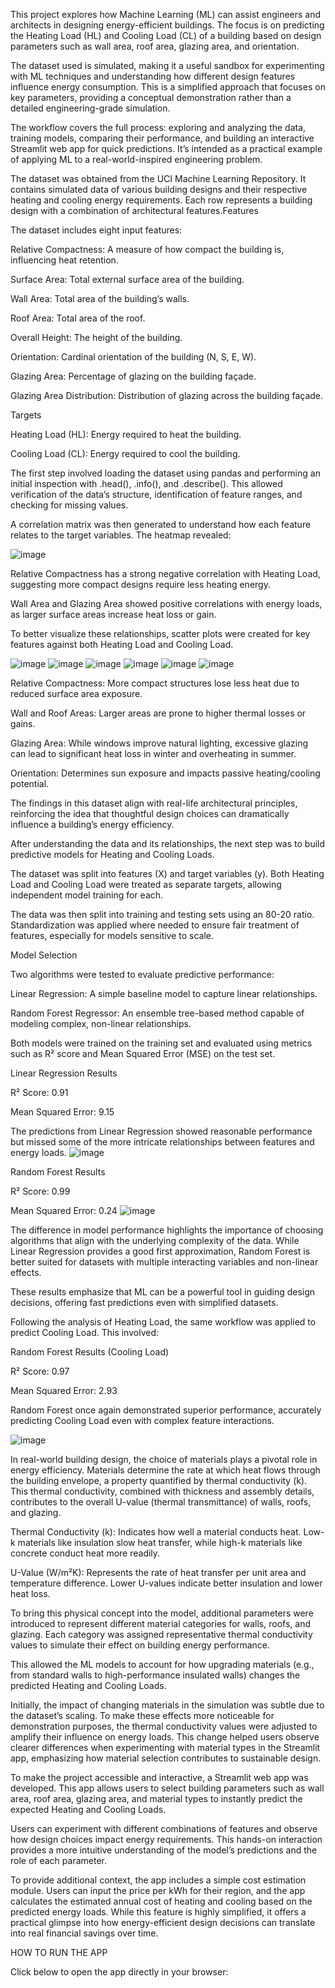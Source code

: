 This project explores how Machine Learning (ML) can assist engineers and architects in designing energy-efficient buildings. The focus is on predicting the Heating Load (HL) and Cooling Load (CL) of a building based on design parameters such as wall area, roof area, glazing area, and orientation.

The dataset used is simulated, making it a useful sandbox for experimenting with ML techniques and understanding how different design features influence energy consumption. This is a simplified approach that focuses on key parameters, providing a conceptual demonstration rather than a detailed engineering-grade simulation.

The workflow covers the full process: exploring and analyzing the data, training models, comparing their performance, and building an interactive Streamlit web app for quick predictions. It’s intended as a practical example of applying ML to a real-world-inspired engineering problem.


The dataset was obtained from the UCI Machine Learning Repository. It contains simulated data of various building designs and their respective heating and cooling energy requirements. Each row represents a building design with a combination of architectural features.Features

The dataset includes eight input features:

Relative Compactness: A measure of how compact the building is, influencing heat retention.

Surface Area: Total external surface area of the building.

Wall Area: Total area of the building’s walls.

Roof Area: Total area of the roof.

Overall Height: The height of the building.

Orientation: Cardinal orientation of the building (N, S, E, W).

Glazing Area: Percentage of glazing on the building façade.

Glazing Area Distribution: Distribution of glazing across the building façade.

Targets

Heating Load (HL): Energy required to heat the building.

Cooling Load (CL): Energy required to cool the building.

The first step involved loading the dataset using pandas and performing an initial inspection with .head(), .info(), and .describe(). This allowed verification of the data’s structure, identification of feature ranges, and checking for missing values.

A correlation matrix was then generated to understand how each feature relates to the target variables. The heatmap revealed:

![image](https://github.com/user-attachments/assets/5715b86e-59fc-438a-9fe8-24be71528adc)

Relative Compactness has a strong negative correlation with Heating Load, suggesting more compact designs require less heating energy.

Wall Area and Glazing Area showed positive correlations with energy loads, as larger surface areas increase heat loss or gain.

To better visualize these relationships, scatter plots were created for key features against both Heating Load and Cooling Load.

![image](https://github.com/user-attachments/assets/b98b1ef2-043c-4ecd-b2c0-ca5262193b93)  ![image](https://github.com/user-attachments/assets/e37503e7-84f4-4852-82ef-6b868f192532) ![image](https://github.com/user-attachments/assets/e516d887-3b8d-4ae5-a8e7-2e3cf0ae691c)
![image](https://github.com/user-attachments/assets/08d9461c-4426-4227-bb47-0a14eaf66695) ![image](https://github.com/user-attachments/assets/83b12d0c-b2ff-475d-8cc4-b891f03059a2) ![image](https://github.com/user-attachments/assets/db33a019-ba6c-4f6d-9e27-90f5b92b34bd)

Relative Compactness: More compact structures lose less heat due to reduced surface area exposure.

Wall and Roof Areas: Larger areas are prone to higher thermal losses or gains.

Glazing Area: While windows improve natural lighting, excessive glazing can lead to significant heat loss in winter and overheating in summer.

Orientation: Determines sun exposure and impacts passive heating/cooling potential.

The findings in this dataset align with real-life architectural principles, reinforcing the idea that thoughtful design choices can dramatically influence a building’s energy efficiency.

After understanding the data and its relationships, the next step was to build predictive models for Heating and Cooling Loads.

The dataset was split into features (X) and target variables (y). Both Heating Load and Cooling Load were treated as separate targets, allowing independent model training for each.

The data was then split into training and testing sets using an 80-20 ratio. Standardization was applied where needed to ensure fair treatment of features, especially for models sensitive to scale.

Model Selection

Two algorithms were tested to evaluate predictive performance:

Linear Regression: A simple baseline model to capture linear relationships.

Random Forest Regressor: An ensemble tree-based method capable of modeling complex, non-linear relationships.

Both models were trained on the training set and evaluated using metrics such as R² score and Mean Squared Error (MSE) on the test set.

Linear Regression Results

R² Score: 0.91

Mean Squared Error: 9.15

The predictions from Linear Regression showed reasonable performance but missed some of the more intricate relationships between features and energy loads.
![image](https://github.com/user-attachments/assets/56ac2ab4-2a25-4287-ac40-b9997fef75e2)

Random Forest Results

R² Score: 0.99

Mean Squared Error: 0.24
![image](https://github.com/user-attachments/assets/7d9b9615-1678-4e79-b4bc-a0234a22d6e9)

The difference in model performance highlights the importance of choosing algorithms that align with the underlying complexity of the data. While Linear Regression provides a good first approximation, Random Forest is better suited for datasets with multiple interacting variables and non-linear effects.

These results emphasize that ML can be a powerful tool in guiding design decisions, offering fast predictions even with simplified datasets.

Following the analysis of Heating Load, the same workflow was applied to predict Cooling Load. This involved:

Random Forest Results (Cooling Load)

R² Score: 0.97

Mean Squared Error: 2.93

Random Forest once again demonstrated superior performance, accurately predicting Cooling Load even with complex feature interactions.

![image](https://github.com/user-attachments/assets/497a5384-c4b6-4538-b499-530e6a69d2b1)


In real-world building design, the choice of materials plays a pivotal role in energy efficiency. Materials determine the rate at which heat flows through the building envelope, a property quantified by thermal conductivity (k). This thermal conductivity, combined with thickness and assembly details, contributes to the overall U-value (thermal transmittance) of walls, roofs, and glazing.

Thermal Conductivity (k): Indicates how well a material conducts heat. Low-k materials like insulation slow heat transfer, while high-k materials like concrete conduct heat more readily.

U-Value (W/m²K): Represents the rate of heat transfer per unit area and temperature difference. Lower U-values indicate better insulation and lower heat loss.

To bring this physical concept into the model, additional parameters were introduced to represent different material categories for walls, roofs, and glazing. Each category was assigned representative thermal conductivity values to simulate their effect on building energy performance.

This allowed the ML models to account for how upgrading materials (e.g., from standard walls to high-performance insulated walls) changes the predicted Heating and Cooling Loads.

Initially, the impact of changing materials in the simulation was subtle due to the dataset’s scaling. To make these effects more noticeable for demonstration purposes, the thermal conductivity values were adjusted to amplify their influence on energy loads. This change helped users observe clearer differences when experimenting with material types in the Streamlit app, emphasizing how material selection contributes to sustainable design.

To make the project accessible and interactive, a Streamlit web app was developed. This app allows users to select building parameters such as wall area, roof area, glazing area, and material types to instantly predict the expected Heating and Cooling Loads.

Users can experiment with different combinations of features and observe how design choices impact energy requirements. This hands-on interaction provides a more intuitive understanding of the model’s predictions and the role of each parameter.

To provide additional context, the app includes a simple cost estimation module. Users can input the price per kWh for their region, and the app calculates the estimated annual cost of heating and cooling based on the predicted energy loads. While this feature is highly simplified, it offers a practical glimpse into how energy-efficient design decisions can translate into real financial savings over time.


HOW TO RUN THE APP

Click below to open the app directly in your browser:











